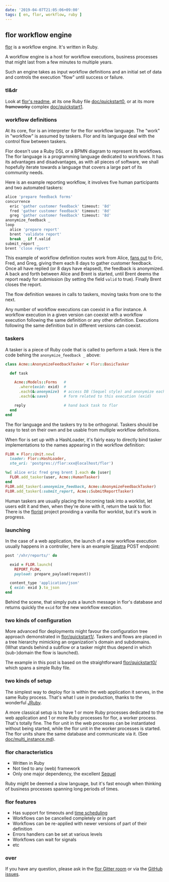 ```yaml
---
date: '2019-04-07T21:05:06+09:00'
tags: [ en, flor, workflow, ruby ]
---
```


## flor workflow engine

[flor](https://github.com/floraison/flor) is a workflow engine. It's written in Ruby.

A workflow engine is a host for workflow executions, business processes that might last from a few minutes to multiple years.

Such an engine takes as input workflow definitions and an initial set of data and controls the execution "flow" until success or failure.


### tl&amp;dr

Look at [flor's readme](https://github.com/floraison/flor#readme), at its one Ruby file [doc/quickstart0](https://github.com/floraison/flor/tree/master/doc/quickstart0), or at its more <strike>frameworky</strike> complex [doc/quickstart1](https://github.com/floraison/flor/tree/master/doc/quickstart1).


### workflow definitions

At its core, flor is an interpreter for the flor workflow language. The "work" in "workflow" is assumed by taskers. Flor and its language deal with the control flow between taskers.

Flor doesn't use a Ruby DSL or a BPMN diagram to represent its workflows. The flor language is a programming language dedicated to workflows. It has its advantages and disadvantages, as with all pieces of software, we shall hopefully iterate towards a language that covers a large part of its community needs.

Here is an example reporting workflow, it involves five human participants and two automated taskers:
```python
alice 'prepare feedback forms'
concurrence
  eric 'gather customer feedback' timeout: '8d'
  fred 'gather customer feedback' timeout: '8d'
  greg 'gather customer feedback' timeout: '8d'
anonymize_feedback _
loop
  alice 'prepare report'
  brent 'validate report'
  break _ if f.valid
submit_report _
brent 'close report'
```
This example of workflow definition routes work from Alice, [fans out](https://github.com/floraison/flor/blob/master/doc/procedures/concurrence.md) to Eric, Fred, and Greg, giving them each 8 days to gather customer feedback. Once all have replied (or 8 days have elapsed), the feedback is anonymized. A back and forth between Alice and Brent is started, until Brent deems the report ready for submission (by setting the field `valid` to true). Finally Brent closes the report.

The flow definition weaves in calls to taskers, moving tasks from one to the next.

Any number of workflow executions can coexist in a flor instance. A workflow execution in a given version can coexist with a workflow execution following the same definition or any other definition. Executions following the same definition but in different versions can coexist.


### taskers

A tasker is a piece of Ruby code that is called to perform a task. Here is the code behing the `anonymize_feedback _` above:
```ruby
class Acme::AnonymizeFeedbackTasker < Flor::BasicTasker

  def task

    Acme::Models::Forms   #
      .where(exid: exid)  #
      .each(&:anonymize)  # access DB (Sequel style) and anonymize each
      .each(&:save)       # form related to this execution (exid)

    reply                 # hand back task to flor
  end
end
```

The flor language and the taskers try to be orthogonal. Taskers should be easy to test on their own and be usable from multiple workflow definitions.

When flor is set up with a HashLoader, it's fairly easy to directly bind tasker implementations to the names appearing in the workflow definition:
```ruby
FLOR = Flor::Unit.new(
  loader: Flor::HashLoader,
  sto_uri: 'postgres://flor:xxx@localhost/flor')

%w[ alice eric fred greg brent ].each do |user|
  FLOR.add_tasker(user, Acme::HumanTasker)
end
FLOR.add_tasker(:anonymize_feedback, Acme::AnonymizeFeedbackTasker)
FLOR.add_tasker(:submit_report, Acme::SubmitReportTasker)
```

Human taskers are usually placing the incoming task into a worklist, let users edit it and then, when they're done with it, return the task to flor. There is the [florist](https://github.com/floraison/florist) project providing a vanilla flor worklist, but it's work in progress.

### launching

In the case of a web application, the launch of a new workflow execution usually happens in a controller, here is an example [Sinatra](http://sinatrarb.com) POST endpoint:
```ruby
post '/xhr/reports/' do

  exid = FLOR.launch(
    REPORT_FLOW,
    payload: prepare_payload(request))

  content_type 'application/json'
  { exid: exid }.to_json
end
```
Behind the scene, that simply puts a launch message in flor's database and returns quickly the `exid` for the new workflow execution.

### two kinds of configuration

More advanced flor deployments might favour the configuration tree approach demonstrated in [flor/quickstart1/](https://github.com/floraison/flor/tree/master/doc/quickstart1). Taskers and flows are placed in a tree hierarchy mimicking an organization's domain and subdomains. (What stands behind a subflow or a tasker might thus depend in which (sub-)domain the flow is launched).

The example in this post is based on the straightforward [flor/quickstart0/](https://github.com/floraison/flor/tree/master/doc/quickstart0) which spans a simple Ruby file.


### two kinds of setup

The simplest way to deploy flor is within the web application it serves, in the same Ruby process. That's what I use in production, thanks to the wonderful [JRuby](https://www.jruby.org/).

A more classical setup is to have 1 or more Ruby processes dedicated to the web application and 1 or more Ruby processes for flor, a worker process. That's totally fine. The flor unit in the web processes can be instantiated without being started, while the flor unit in the worker processes is started. The flor units share the same database and communicate via it. (See [doc/multi_instance.md](https://github.com/floraison/flor/blob/master/doc/multi_instance.md)).


### flor characteristics

* Written in Ruby
* Not tied to any (web) framework
* Only one major dependency, the excellent [Sequel](https://sequel.jeremyevans.net)

Ruby might be deemed a slow language, but it's fast enough when thinking of business processes spanning long periods of times.

### flor features

* Has support for timeouts and [time scheduling](https://github.com/floraison/flor/blob/master/doc/procedures/schedule.md)
* Workflows can be cancelled completely or in part
* Workflows can be re-applied with newer versions of part of their definition
* Errors handlers can be set at various levels
* Workflows can wait for signals
* etc

### over

If you have any question, please ask in the [flor Gitter room](https://gitter.im/floraison/flor) or via the [GitHub issues](https://github.com/floraison/flor/issues).


